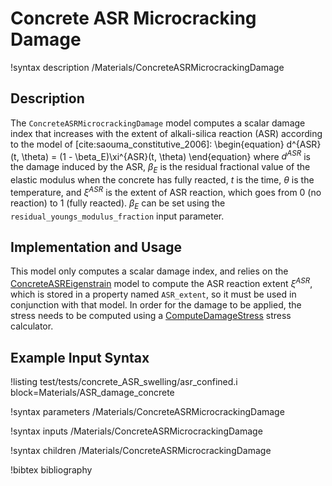 # Concrete ASR Microcracking Damage

!syntax description /Materials/ConcreteASRMicrocrackingDamage

## Description

The `ConcreteASRMicrocrackingDamage` model computes a scalar damage index that increases with the extent of alkali-silica reaction (ASR) according to the model of [cite:saouma_constitutive_2006]:
\begin{equation}
d^{ASR}(t, \theta) = (1 - \beta_E)\xi^{ASR}(t, \theta)
\end{equation}
where $d^{ASR}$ is the damage induced by the ASR, $\beta_E$ is the residual fractional value of the elastic modulus when the concrete has fully reacted, $t$ is the time, $\theta$ is the temperature, and $\xi^{ASR}$ is the extent of ASR reaction, which goes from 0 (no reaction) to 1 (fully reacted).  $\beta_E$ can be set using the `residual_youngs_modulus_fraction` input parameter.

## Implementation and Usage

This model only computes a scalar damage index, and relies on the [ConcreteASREigenstrain](ConcreteASREigenstrain.md) model to compute the ASR reaction extent $\xi^{ASR}$, which is stored in a property named `ASR_extent`, so it must be used in conjunction with that model.
In order for the damage to be applied, the stress needs to be computed using a [ComputeDamageStress](ComputeDamageStress.md) stress calculator.

## Example Input Syntax

!listing test/tests/concrete_ASR_swelling/asr_confined.i block=Materials/ASR_damage_concrete

!syntax parameters /Materials/ConcreteASRMicrocrackingDamage

!syntax inputs /Materials/ConcreteASRMicrocrackingDamage

!syntax children /Materials/ConcreteASRMicrocrackingDamage

!bibtex bibliography
